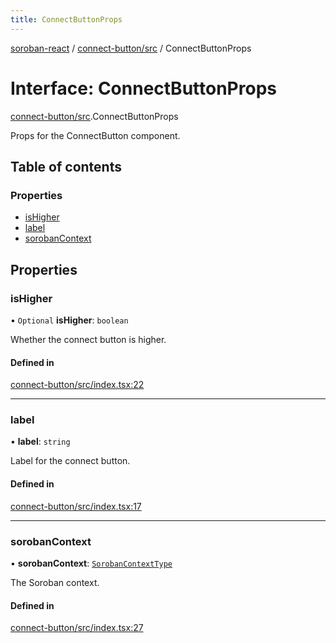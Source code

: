 ```yaml
---
title: ConnectButtonProps
---
```

[soroban-react](../README.md) / [connect-button/src](../modules/connect_button_src.md) / ConnectButtonProps

# Interface: ConnectButtonProps

[connect-button/src](../modules/connect_button_src.md).ConnectButtonProps

Props for the ConnectButton component.

## Table of contents

### Properties

- [isHigher](connect_button_src.ConnectButtonProps.md#ishigher)
- [label](connect_button_src.ConnectButtonProps.md#label)
- [sorobanContext](connect_button_src.ConnectButtonProps.md#sorobancontext)

## Properties

### isHigher

• `Optional` **isHigher**: `boolean`

Whether the connect button is higher.

#### Defined in

[connect-button/src/index.tsx:22](https://github.com/mauroepce/soroban-react/blob/546de55/packages/connect-button/src/index.tsx#L22)

___

### label

• **label**: `string`

Label for the connect button.

#### Defined in

[connect-button/src/index.tsx:17](https://github.com/mauroepce/soroban-react/blob/546de55/packages/connect-button/src/index.tsx#L17)

___

### sorobanContext

• **sorobanContext**: [`SorobanContextType`](core_src_SorobanContext.SorobanContextType.md)

The Soroban context.

#### Defined in

[connect-button/src/index.tsx:27](https://github.com/mauroepce/soroban-react/blob/546de55/packages/connect-button/src/index.tsx#L27)
